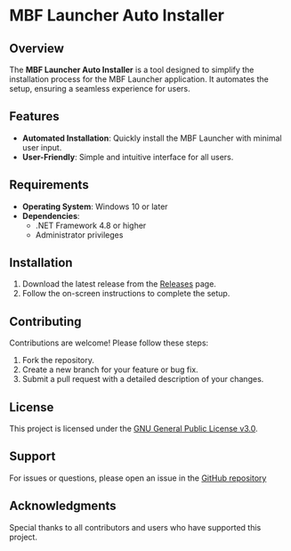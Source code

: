 # MBF Launcher Auto Installer

## Overview
The **MBF Launcher Auto Installer** is a tool designed to simplify the installation process for the MBF Launcher application. It automates the setup, ensuring a seamless experience for users.

## Features
- **Automated Installation**: Quickly install the MBF Launcher with minimal user input.
- **User-Friendly**: Simple and intuitive interface for all users.

## Requirements
- **Operating System**: Windows 10 or later
- **Dependencies**: 
    - .NET Framework 4.8 or higher
    - Administrator privileges

## Installation
1. Download the latest release from the [Releases](#) page.
3. Follow the on-screen instructions to complete the setup.


## Contributing
Contributions are welcome! Please follow these steps:
1. Fork the repository.
2. Create a new branch for your feature or bug fix.
3. Submit a pull request with a detailed description of your changes.

## License
This project is licensed under the [GNU General Public License v3.0](https://www.gnu.org/licenses/gpl-3.0.en.html).

## Support
For issues or questions, please open an issue in the [GitHub repository](#)

## Acknowledgments
Special thanks to all contributors and users who have supported this project.
